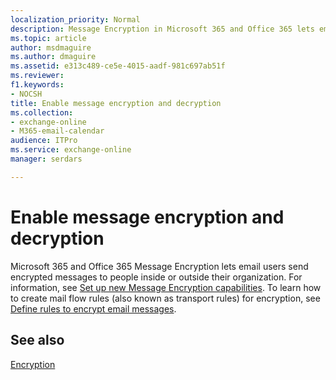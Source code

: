 ```yaml
---
localization_priority: Normal
description: Message Encryption in Microsoft 365 and Office 365 lets email users send encrypted messages to people inside or outside their organization.
ms.topic: article
author: msdmaguire
ms.author: dmaguire
ms.assetid: e313c489-ce5e-4015-aadf-981c697ab51f
ms.reviewer: 
f1.keywords:
- NOCSH
title: Enable message encryption and decryption
ms.collection: 
- exchange-online
- M365-email-calendar
audience: ITPro
ms.service: exchange-online
manager: serdars

---
```


# Enable message encryption and decryption

Microsoft 365 and Office 365 Message Encryption lets email users send encrypted messages to people inside or outside their organization. For information, see [Set up new Message Encryption capabilities](https://docs.microsoft.com/microsoft-365/compliance/set-up-new-message-encryption-capabilities). To learn how to create mail flow rules (also known as transport rules) for encryption, see [Define rules to encrypt email messages](https://docs.microsoft.com/microsoft-365/compliance/define-mail-flow-rules-to-encrypt-email).

## See also

[Encryption](https://docs.microsoft.com/microsoft-365/compliance/encryption)

